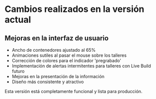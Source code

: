 # Cambios realizados en la versión actual

## Mejoras en la interfaz de usuario

- Ancho de contenedores ajustado al 65%
- Animaciones sutiles al pasar el mouse sobre los talleres
- Corrección de colores para el indicador 'pregrabado'
- Implementación de alertas intermitentes para talleres con Live Build futuro
- Mejoras en la presentación de la información
- Diseño más consistente y atractivo

Esta versión está completamente funcional y lista para producción.
